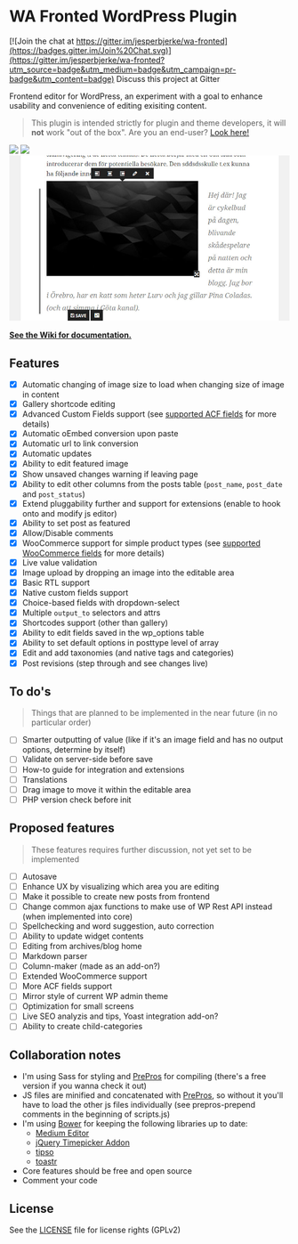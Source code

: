 WA Fronted WordPress Plugin
===========================

[![Join the chat at https://gitter.im/jesperbjerke/wa-fronted](https://badges.gitter.im/Join%20Chat.svg)](https://gitter.im/jesperbjerke/wa-fronted?utm_source=badge&utm_medium=badge&utm_campaign=pr-badge&utm_content=badge)
Discuss this project at Gitter

Frontend editor for WordPress, an experiment with a goal to enhance usability and convenience of editing exisiting content.

> This plugin is intended strictly for plugin and theme developers, it will **not** work "out of the box". Are you an end-user? [Look here!](https://edituswp.com/)

![](https://github.com/jesperbjerke/wa-fronted/blob/master/screenshots/screenshot-1.jpg)
![](https://github.com/jesperbjerke/wa-fronted/blob/master/screenshots/screenshot-2.jpg)
![](https://github.com/jesperbjerke/wa-fronted/blob/master/screenshots/screenshot-3.jpg)

**[See the Wiki for documentation.](https://github.com/jesperbjerke/wa-fronted/wiki)**

## Features

* [x] Automatic changing of image size to load when changing size of image in content
* [x] Gallery shortcode editing
* [x] Advanced Custom Fields support (see [supported ACF fields](https://github.com/jesperbjerke/wa-fronted/wiki/Supported-fields) for more details)
* [x] Automatic oEmbed conversion upon paste
* [x] Automatic url to link conversion
* [x] Automatic updates
* [x] Ability to edit featured image
* [x] Show unsaved changes warning if leaving page
* [x] Ability to edit other columns from the posts table (`post_name`, `post_date` and `post_status`)
* [x] Extend pluggability further and support for extensions (enable to hook onto and modify js editor)
* [x] Ability to set post as featured
* [x] Allow/Disable comments
* [x] WooCommerce support for simple product types (see [supported WooCommerce fields](https://github.com/jesperbjerke/wa-fronted/wiki/Supported-fields) for more details)
* [x] Live value validation
* [x] Image upload by dropping an image into the editable area
* [x] Basic RTL support
* [x] Native custom fields support
* [x] Choice-based fields with dropdown-select
* [x] Multiple `output_to` selectors and attrs
* [x] Shortcodes support (other than gallery)
* [x] Ability to edit fields saved in the wp_options table
* [x] Ability to set default options in posttype level of array
* [x] Edit and add taxonomies (and native tags and categories)
* [x] Post revisions (step through and see changes live)

## To do's
> Things that are planned to be implemented in the near future (in no particular order)

* [ ] Smarter outputting of value (like if it's an image field and has no output options, determine by itself)
* [ ] Validate on server-side before save
* [ ] How-to guide for integration and extensions
* [ ] Translations
* [ ] Drag image to move it within the editable area
* [ ] PHP version check before init

## Proposed features
> These features requires further discussion, not yet set to be implemented

* [ ] Autosave
* [ ] Enhance UX by visualizing which area you are editing
* [ ] Make it possible to create new posts from frontend
* [ ] Change common ajax functions to make use of WP Rest API instead (when implemented into core)
* [ ] Spellchecking and word suggestion, auto correction
* [ ] Ability to update widget contents
* [ ] Editing from archives/blog home
* [ ] Markdown parser
* [ ] Column-maker (made as an add-on?)
* [ ] Extended WooCommerce support
* [ ] More ACF fields support
* [ ] Mirror style of current WP admin theme
* [ ] Optimization for small screens
* [ ] Live SEO analyzis and tips, Yoast integration add-on?
* [ ] Ability to create child-categories

## Collaboration notes
* I'm using Sass for styling and [PrePros](https://prepros.io/) for compiling (there's a free version if you wanna check it out)
* JS files are minified and concatenated with [PrePros](https://prepros.io/), so without it you'll have to load the other js files individually (see prepros-prepend comments in the beginning of scripts.js)
* I'm using [Bower](http://bower.io/) for keeping the following libraries up to date:
  * [Medium Editor](https://github.com/yabwe/medium-editor)
  * [jQuery Timepicker Addon](https://github.com/trentrichardson/jQuery-Timepicker-Addon)
  * [tipso](https://github.com/object505/tipso)
  * [toastr](https://github.com/CodeSeven/toastr)
* Core features should be free and open source
* Comment your code

## License
See the [LICENSE](LICENSE.md) file for license rights (GPLv2)